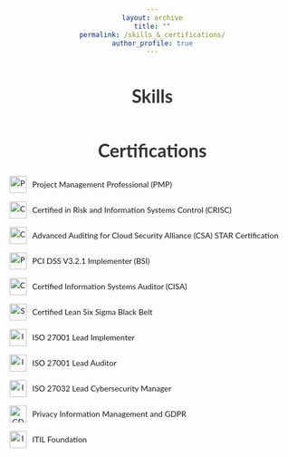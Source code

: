 ```yaml
---
layout: archive
title: ""
permalink: /skills_&_certifications/
author_profile: true
---
```


<html lang="en">
<head>
    <meta charset="UTF-8">
    <meta name="viewport" content="width=device-width, initial-scale=1.0">
    <style>
        body {
            font-family: 'Lato', Arial, sans-serif;
            line-height: 1.6;
            margin: 0 15px;
            text-align: center;
        }
        h1 {
            font-size: 32px;
            margin-bottom: 20px;
            color: #333;
        }
        ul.certifications-list {
            list-style-type: none; /* Removes default bullet points */
            padding: 0;
        }
        ul.certifications-list li {
            display: flex;
            align-items: center;
            margin-bottom: 15px;
        }
        ul.certifications-list li img {
            width: 30px; /* Icon size */
            margin-right: 10px;
        }
    </style>
</head>
<body>

<h1>Skills</h1>

<!-- Skills section remains unchanged -->

<h1>Certifications</h1>
<div>
    <ul class="certifications-list">
        <li>
            <img src="https://wiki.agileana.com/images/6/68/PMP_project_management_professional_certification_badge.png" alt="PMP Icon"> 
            Project Management Professional (PMP)
        </li>
        <li>
            <img src="https://encrypted-tbn0.gstatic.com/images?q=tbn:ANd9GcSO3IPka1OAY3ZPVzlsgZrEphaftD9HD5wlWA&s" alt="CRISC Icon">
            Certified in Risk and Information Systems Control (CRISC)
        </li>
        <li>
            <img src="https://fractionalciso.com/wp-content/uploads/2020/11/CSA-Cloud-Security-Alliance-Logo.png" alt="CSA STAR Icon">
            Advanced Auditing for Cloud Security Alliance (CSA) STAR Certification
        </li>
        <li>
            <img src="https://ecylabs.com/marketplace/wp-content/uploads/sites/3/2022/03/PCI-DSS-Control-Requirment.png" alt="PCI DSS Icon">
            PCI DSS V3.2.1 Implementer (BSI)
        </li>
        <li>
            <img src="https://encrypted-tbn0.gstatic.com/images?q=tbn:ANd9GcT2igHcJAr6x1OZ_ywY4XRQ0L4j9-sn0P0Ubg&s" alt="CISA Icon">
            Certified Information Systems Auditor (CISA)
        </li>
        <li>
            <img src="https://6sigmaplus.com/wp-content/uploads/2020/01/lssbb-1-600x693.png" alt="Six Sigma Icon">
            Certified Lean Six Sigma Black Belt
        </li>
         <li>
            <img src="https://images.credly.com/images/89b9a53a-7499-4826-8908-eb1b6c981b64/00193.png" alt="ISO 27001 Icon">
            ISO 27001 Lead Implementer
        </li>
        <li>
            <img src="https://images.credly.com/images/06c477c6-9db3-43c2-91c8-0f8bcac70811/00196.png" alt="ISO 27001 Icon">
            ISO 27001 Lead Auditor
        </li>
        <li>
            <img src="https://images.credly.com/images/0e99cc31-1f54-42f8-8293-ff8c4addc03d/00215.png" alt="ISO 27032 Icon">
            ISO 27032 Lead Cybersecurity Manager
        </li>
        <li>
            <img src="https://static.wingify.com/gcp/uploads/sites/3/2021/09/ISOIEC-27701.png" alt="GDPR Icon">
            Privacy Information Management and GDPR
        </li>
        <li>
            <img src="https://cdn.pressport.com/files/view?c=5052&f=35099&width=660" alt="ITIL Icon">
            ITIL Foundation
        </li>
    </ul>
</div>

</body>
</html>
